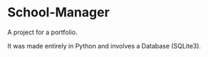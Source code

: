 # School-Manager
A project for a portfolio.

It was made entirely in Python and involves a Database (SQLite3). 